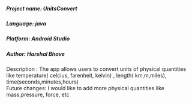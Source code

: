 <h5>Project name: UnitsConvert</h1>
<h5>Language: java</h5>
<h5>Platform: Android Studio</h5>
<h5>Author: Harshal Bhave</h5>
Description : The app allows users to convert units of physical quantities like temperature( celcius, farenheit, kelvin) , length( km,m,miles), time(seconds,minutes,hours)<br>
Future changes: I would like to add more physical quantities like mass,pressure, force, etc <br>

